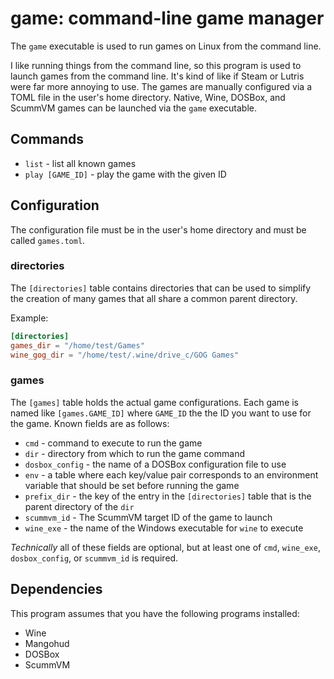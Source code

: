 # game: command-line game manager

The `game` executable is used to run games on Linux from the command line.

I like running things from the command line, so this program is used to launch
games from the command line. It's kind of like if Steam or Lutris were far more
annoying to use. The games are manually configured via a TOML file in the
user's home directory. Native, Wine, DOSBox, and ScummVM games can be launched
via the `game` executable.

## Commands

* `list` - list all known games
* `play [GAME_ID]` - play the game with the given ID

## Configuration

The configuration file must be in the user's home directory and must be called
`games.toml`. 

### directories

The `[directories]` table contains directories that can be used to simplify
the creation of many games that all share a common parent directory.

Example:

```toml
[directories]
games_dir = "/home/test/Games"
wine_gog_dir = "/home/test/.wine/drive_c/GOG Games"
```

### games

The `[games]` table holds the actual game configurations. Each game is named
like `[games.GAME_ID]` where `GAME_ID` the the ID you want to use for the game.
Known fields are as follows:

* `cmd` - command to execute to run the game
* `dir` - directory from which to run the game command
* `dosbox_config` - the name of a DOSBox configuration file to use
* `env` - a table where each key/value pair corresponds to an environment
variable that should be set before running the game
* `prefix_dir` - the key of the entry in the `[directories]` table that is the
parent directory of the `dir`
* `scummvm_id` - The ScummVM target ID of the game to launch
* `wine_exe` - the name of the Windows executable for `wine` to execute

_Technically_ all of these fields are optional, but at least one of `cmd`,
`wine_exe`, `dosbox_config`, or `scummvm_id` is required.

## Dependencies

This program assumes that you have the following programs installed:

* Wine
* Mangohud
* DOSBox
* ScummVM

